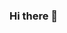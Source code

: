 ### Hi there 👋

<!--
**ruangonzalez/ruangonzalez** is a ✨ _special_ ✨ repository because its `README.md` (this file) appears on your GitHub profile.

Here are some ideas to get you started:

- 🔭 I’m currently working on ...
 🌱 I’m currently learning pentesting..
- 👯 I’m looking to collaborate on ...
- 🤔 I’m looking for help with ...
 💬 Ask me about cybersecurity!
- 📫 How to reach me: ...
 😄 Pronouns: he/him
- ⚡ Fun fact: ...
--> 
<div id=tryhackme
  <a href=<script src="https://tryhackme.com/badge/2943497"></script>
</div>
